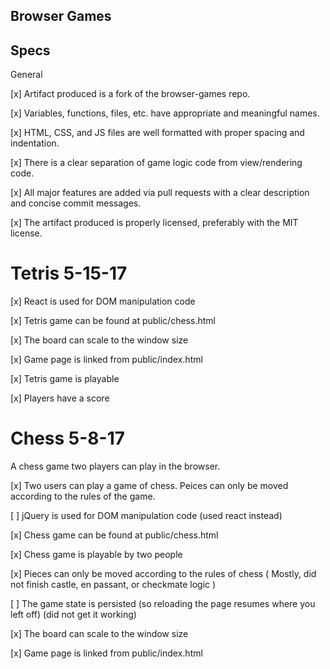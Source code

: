 ## Browser Games

## Specs

General

[x] Artifact produced is a fork of the browser-games repo.

[x] Variables, functions, files, etc. have appropriate and meaningful names.

[x] HTML, CSS, and JS files are well formatted with proper spacing and indentation.

[x] There is a clear separation of game logic code from view/rendering code.

[x] All major features are added via pull requests with a clear description and concise commit messages.

[x] The artifact produced is properly licensed, preferably with the MIT license.
 
 
# Tetris 5-15-17

[x] React is used for DOM manipulation code

[x] Tetris game can be found at public/chess.html

[x] The board can scale to the window size

[x] Game page is linked from public/index.html

[x] Tetris game is playable

[x] Players have a score




# Chess 5-8-17

A chess game two players can play in the browser.


[x] Two users can play a game of chess. Peices can only be moved according to the rules of the game.

[ ] jQuery is used for DOM manipulation code
(used react instead)

[x] Chess game can be found at public/chess.html

[x] Chess game is playable by two people

[x] Pieces can only be moved according to the rules of chess
( Mostly, did not finish castle, en passant, or checkmate logic )

[ ] The game state is persisted (so reloading the page resumes where you left off)
(did not get it working)

[x] The board can scale to the window size

[x] Game page is linked from public/index.html
